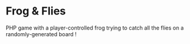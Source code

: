 # Frog & Flies

PHP game with a player-controlled frog trying to catch all the flies on a randomly-generated board !

